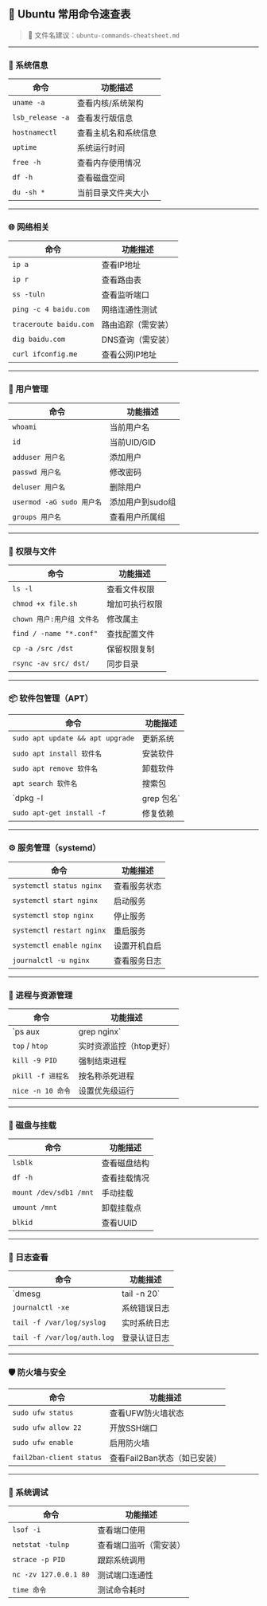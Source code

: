 ## 🐧 Ubuntu 常用命令速查表

> 📁 文件名建议：`ubuntu-commands-cheatsheet.md`

------

### 🧠 系统信息

| 命令             | 功能描述             |
| ---------------- | -------------------- |
| `uname -a`       | 查看内核/系统架构    |
| `lsb_release -a` | 查看发行版信息       |
| `hostnamectl`    | 查看主机名和系统信息 |
| `uptime`         | 系统运行时间         |
| `free -h`        | 查看内存使用情况     |
| `df -h`          | 查看磁盘空间         |
| `du -sh *`       | 当前目录文件夹大小   |



------

### 🌐 网络相关

| 命令                   | 功能描述           |
| ---------------------- | ------------------ |
| `ip a`                 | 查看IP地址         |
| `ip r`                 | 查看路由表         |
| `ss -tuln`             | 查看监听端口       |
| `ping -c 4 baidu.com`  | 网络连通性测试     |
| `traceroute baidu.com` | 路由追踪（需安装） |
| `dig baidu.com`        | DNS查询（需安装）  |
| `curl ifconfig.me`     | 查看公网IP地址     |



------

### 👤 用户管理

| 命令                      | 功能描述         |
| ------------------------- | ---------------- |
| `whoami`                  | 当前用户名       |
| `id`                      | 当前UID/GID      |
| `adduser 用户名`          | 添加用户         |
| `passwd 用户名`           | 修改密码         |
| `deluser 用户名`          | 删除用户         |
| `usermod -aG sudo 用户名` | 添加用户到sudo组 |
| `groups 用户名`           | 查看用户所属组   |



------

### 🔐 权限与文件

| 命令                       | 功能描述       |
| -------------------------- | -------------- |
| `ls -l`                    | 查看文件权限   |
| `chmod +x file.sh`         | 增加可执行权限 |
| `chown 用户:用户组 文件名` | 修改属主       |
| `find / -name "*.conf"`    | 查找配置文件   |
| `cp -a /src /dst`          | 保留权限复制   |
| `rsync -av src/ dst/`      | 同步目录       |



------

### 📦 软件包管理（APT）

| 命令                             | 功能描述   |
| -------------------------------- | ---------- |
| `sudo apt update && apt upgrade` | 更新系统   |
| `sudo apt install 软件名`        | 安装软件   |
| `sudo apt remove 软件名`         | 卸载软件   |
| `apt search 软件名`              | 搜索包     |
| `dpkg -l                         | grep 包名` |
| `sudo apt-get install -f`        | 修复依赖   |



------

### ⚙️ 服务管理（systemd）

| 命令                      | 功能描述     |
| ------------------------- | ------------ |
| `systemctl status nginx`  | 查看服务状态 |
| `systemctl start nginx`   | 启动服务     |
| `systemctl stop nginx`    | 停止服务     |
| `systemctl restart nginx` | 重启服务     |
| `systemctl enable nginx`  | 设置开机自启 |
| `journalctl -u nginx`     | 查看服务日志 |



------

### 🧮 进程与资源管理

| 命令              | 功能描述                 |
| ----------------- | ------------------------ |
| `ps aux           | grep nginx`              |
| `top` / `htop`    | 实时资源监控（htop更好） |
| `kill -9 PID`     | 强制结束进程             |
| `pkill -f 进程名` | 按名称杀死进程           |
| `nice -n 10 命令` | 设置优先级运行           |



------

### 🧱 磁盘与挂载

| 命令                   | 功能描述     |
| ---------------------- | ------------ |
| `lsblk`                | 查看磁盘结构 |
| `df -h`                | 查看挂载情况 |
| `mount /dev/sdb1 /mnt` | 手动挂载     |
| `umount /mnt`          | 卸载挂载点   |
| `blkid`                | 查看UUID     |



------

### 🧾 日志查看

| 命令                        | 功能描述     |
| --------------------------- | ------------ |
| `dmesg                      | tail -n 20`  |
| `journalctl -xe`            | 系统错误日志 |
| `tail -f /var/log/syslog`   | 实时系统日志 |
| `tail -f /var/log/auth.log` | 登录认证日志 |



------

### 🛡️ 防火墙与安全

| 命令                     | 功能描述                     |
| ------------------------ | ---------------------------- |
| `sudo ufw status`        | 查看UFW防火墙状态            |
| `sudo ufw allow 22`      | 开放SSH端口                  |
| `sudo ufw enable`        | 启用防火墙                   |
| `fail2ban-client status` | 查看Fail2Ban状态（如已安装） |



------

### 🔧 系统调试

| 命令                  | 功能描述               |
| --------------------- | ---------------------- |
| `lsof -i`             | 查看端口使用           |
| `netstat -tulnp`      | 查看端口监听（需安装） |
| `strace -p PID`       | 跟踪系统调用           |
| `nc -zv 127.0.0.1 80` | 测试端口连通性         |
| `time 命令`           | 测试命令耗时           |